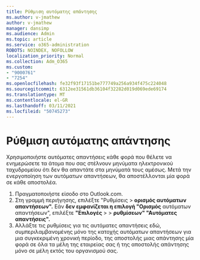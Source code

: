 ```yaml
---
title: Ρύθμιση αυτόματης απάντησης
ms.author: v-jmathew
author: v-jmathew
manager: dansimp
ms.audience: Admin
ms.topic: article
ms.service: o365-administration
ROBOTS: NOINDEX, NOFOLLOW
localization_priority: Normal
ms.collection: Adm_O365
ms.custom:
- "9000761"
- "7254"
ms.openlocfilehash: fe32f93f17151be777749a256a934f475c224048
ms.sourcegitcommit: 6312ee31561db36104f32282d019d069ede69174
ms.translationtype: MT
ms.contentlocale: el-GR
ms.lasthandoff: 03/11/2021
ms.locfileid: "50745273"
---
```

# <a name="set-up-an-automatic-reply"></a>Ρύθμιση αυτόματης απάντησης

Χρησιμοποιήστε αυτόματες απαντήσεις κάθε φορά που θέλετε να ενημερώσετε τα άτομα που σας στέλνουν μηνύματα ηλεκτρονικού ταχυδρομείου ότι δεν θα απαντάτε στα μηνύματά τους αμέσως. Μετά την ενεργοποίηση των αυτόματων απαντήσεων, θα αποστέλλονται μία φορά σε κάθε αποστολέα.

1. Πραγματοποιήστε είσοδο στο Outlook.com.
2. Στη γραμμή περιήγησης, επιλέξτε "Ρυθμίσεις   >  **ορισμός αυτόματων απαντήσεων".** Εάν **δεν εμφανίζεται η επιλογή "Ορισμός** αυτόματων απαντήσεων", επιλέξτε **"Επιλογές**  >    >  **ρυθμίσεων" "Αυτόματες απαντήσεις".**
3. Αλλάξτε τις ρυθμίσεις για τις αυτόματες απαντήσεις εδώ, συμπεριλαμβανομένης μόνο της κατοχής αυτόματων απαντήσεων για μια συγκεκριμένη χρονική περίοδο, της αποστολής μιας απάντησης μία φορά σε όλα τα μέλη της εταιρείας σας ή της αποστολής απάντησης μόνο σε μέλη εκτός του οργανισμού σας.
